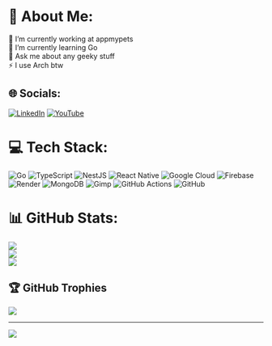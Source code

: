 # 💫 About Me:
🔭 I’m currently working at appmypets<br>🌱 I’m currently learning Go<br>💬 Ask me about any geeky stuff<br>⚡ I use Arch btw


## 🌐 Socials:
[![LinkedIn](https://img.shields.io/badge/LinkedIn-%230077B5.svg?logo=linkedin&logoColor=white)](https://linkedin.com/in/miguelmr94) [![YouTube](https://img.shields.io/badge/YouTube-%23FF0000.svg?logo=YouTube&logoColor=white)](https://youtube.com/@zerkley) 

# 💻 Tech Stack:
![Go](https://img.shields.io/badge/go-%2300ADD8.svg?style=for-the-badge&logo=go&logoColor=white) ![TypeScript](https://img.shields.io/badge/typescript-%23007ACC.svg?style=for-the-badge&logo=typescript&logoColor=white) ![NestJS](https://img.shields.io/badge/nestjs-%23E0234E.svg?style=for-the-badge&logo=nestjs&logoColor=white) ![React Native](https://img.shields.io/badge/react_native-%2320232a.svg?style=for-the-badge&logo=react&logoColor=%2361DAFB) ![Google Cloud](https://img.shields.io/badge/GoogleCloud-%234285F4.svg?style=for-the-badge&logo=google-cloud&logoColor=white) ![Firebase](https://img.shields.io/badge/firebase-%23039BE5.svg?style=for-the-badge&logo=firebase) ![Render](https://img.shields.io/badge/Render-%46E3B7.svg?style=for-the-badge&logo=render&logoColor=white) ![MongoDB](https://img.shields.io/badge/MongoDB-%234ea94b.svg?style=for-the-badge&logo=mongodb&logoColor=white) ![Gimp](https://img.shields.io/badge/Gimp-657D8B?style=for-the-badge&logo=gimp&logoColor=FFFFFF) ![GitHub Actions](https://img.shields.io/badge/github%20actions-%232671E5.svg?style=for-the-badge&logo=githubactions&logoColor=white) ![GitHub](https://img.shields.io/badge/github-%23121011.svg?style=for-the-badge&logo=github&logoColor=white)
# 📊 GitHub Stats:
![](https://github-readme-stats.vercel.app/api?username=Zerkley&theme=dark&hide_border=false&include_all_commits=true&count_private=true)<br/>
![](https://nirzak-streak-stats.vercel.app/?user=Zerkley&theme=dark&hide_border=false)<br/>
![](https://github-readme-stats.vercel.app/api/top-langs/?username=Zerkley&theme=dark&hide_border=false&include_all_commits=true&count_private=true&layout=compact)

## 🏆 GitHub Trophies
![](https://github-profile-trophy.vercel.app/?username=Zerkley&theme=dracula&no-frame=false&no-bg=true&margin-w=4)

---
[![](https://visitcount.itsvg.in/api?id=Zerkley&icon=1&color=1)](https://visitcount.itsvg.in)
